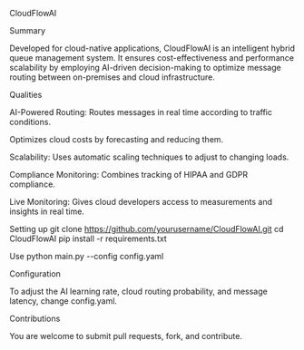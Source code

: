 CloudFlowAI

Summary

Developed for cloud-native applications, CloudFlowAI is an intelligent hybrid queue management system. It ensures cost-effectiveness and performance scalability by employing AI-driven decision-making to optimize message routing between on-premises and cloud infrastructure.

Qualities

AI-Powered Routing: Routes messages in real time according to traffic conditions.

Optimizes cloud costs by forecasting and reducing them.

Scalability: Uses automatic scaling techniques to adjust to changing loads.

Compliance Monitoring: Combines tracking of HIPAA and GDPR compliance.

Live Monitoring: Gives cloud developers access to measurements and insights in real time.

Setting up
git clone https://github.com/yourusername/CloudFlowAI.git
cd CloudFlowAI
pip install -r requirements.txt

Use
python main.py --config config.yaml

Configuration

To adjust the AI learning rate, cloud routing probability, and message latency, change config.yaml.

Contributions

You are welcome to submit pull requests, fork, and contribute.